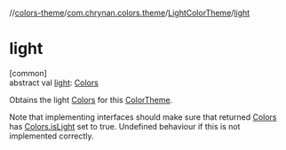 //[colors-theme](../../../index.md)/[com.chrynan.colors.theme](../index.md)/[LightColorTheme](index.md)/[light](light.md)

# light

[common]\
abstract val [light](light.md): [Colors](../-colors/index.md)

Obtains the light [Colors](../-colors/index.md) for this [ColorTheme](../-color-theme/index.md).

Note that implementing interfaces should make sure that returned [Colors](../-colors/index.md) has [Colors.isLight](../-colors/is-light.md) set to true. Undefined behaviour if this is not implemented correctly.
